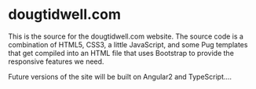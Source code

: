 # dougtidwell.com
This is the source for the dougtidwell.com website. The source code is a combination of HTML5, CSS3, a little JavaScript, and some Pug templates that get compiled into an HTML file that uses Bootstrap to provide the responsive features we need. 

Future versions of the site will be built on Angular2 and TypeScript....
